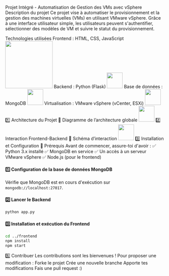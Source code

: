 Projet Intégré - Automatisation de Gestion des VMs avec vSphere
Description du projet
Ce projet vise à automatiser le provisionnement et la gestion des machines virtuelles (VMs) en utilisant VMware vSphere. Grâce à une interface utilisateur simple, les utilisateurs peuvent s'authentifier, sélectionner des modèles de VM et suivre le statut du provisionnement.

Technologies utilisées
Frontend : HTML, CSS, JavaScript <img src="![image](https://github.com/user-attachments/assets/39fbe63e-ed2f-4544-ae62-e80712f9892b)" width="150">
Backend : Python (Flask) <img src="![image](https://github.com/user-attachments/assets/39fbe63e-ed2f-4544-ae62-e80712f9892b)" width="50">
Base de données : MongoDB <img src="![image](https://github.com/user-attachments/assets/39fbe63e-ed2f-4544-ae62-e80712f9892b)" width="50">
Virtualisation : VMware vSphere (vCenter, ESXi) <img src="![image](https://github.com/user-attachments/assets/39fbe63e-ed2f-4544-ae62-e80712f9892b)" width="50">
1️⃣ Architecture du Projet
📌 Diagramme de l’architecture globale
<img src="![image](https://github.com/user-attachments/assets/39fbe63e-ed2f-4544-ae62-e80712f9892b)" width="50">
2️⃣ Interaction Frontend-Backend
📌 Schéma d’interaction
<img src="![image](https://github.com/user-attachments/assets/cc53d10e-1808-48fc-be52-cdb0a24a7f09)
" width="50">
3️⃣ Installation et Configuration
📌 Prérequis
Avant de commencer, assure-toi d'avoir :
✅ Python 3.x installé
✅ MongoDB en service
✅ Un accès à un serveur VMware vSphere
✅ Node.js (pour le frontend)

#### 1️⃣ Configuration de la base de données MongoDB
Vérifie que MongoDB est en cours d'exécution sur `mongodb://localhost:27017`.

#### 2️⃣ Lancer le Backend
```bash
python app.py
```

#### 3️⃣ Installation et exécution du Frontend
```bash
cd ../frontend
npm install
npm start
```
5️⃣ Contribuer
Les contributions sont les bienvenues ! Pour proposer une modification :
Forke le projet
Crée une nouvelle branche
Apporte tes modifications
Fais une pull request :)
